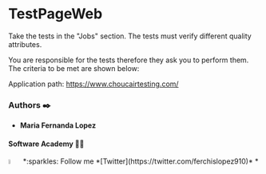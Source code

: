 # TestPageWeb
Take the tests in the "Jobs" section. The tests must verify different quality attributes.

You are responsible for the tests therefore they ask you to perform them. The criteria to be met are shown below:

Application path: https://www.choucairtesting.com/

### Authors :black_nib:
* __Maria Fernanda Lopez__

#### Software Academy 👨‍💻
<p aling="center">
<a><img src="https://i.pinimg.com/originals/ba/46/c8/ba46c8090ccc536ef26c005f9f2fc404.gif" alt="Twitter" width=5% /></a>
*:sparkles: Follow me *[Twitter](https://twitter.com/ferchislopez910)*
*<p aling="center">
